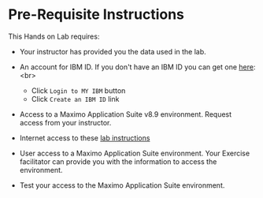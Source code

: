 # Pre-Requisite Instructions

This Hands on Lab requires:

* Your instructor has provided you the data used in the lab.  

* An account for IBM ID.  If you don't have an IBM ID you can get one [here](https://www.ibm.com/account/reg/signup?):<br>

    - Click `Login to MY IBM` button
    - Click `Create an IBM ID` link

* Access to a Maximo Application Suite v8.9 environment. Request access from your instructor. 

* Internet access to these [lab instructions](https://ibm.github.io/maximo-labs/apm_8.7/)

* User access to a Maximo Application Suite environment.  Your Exercise facilitator can provide you with the information to access the environment.

* Test your access to the Maximo Application Suite environment.





